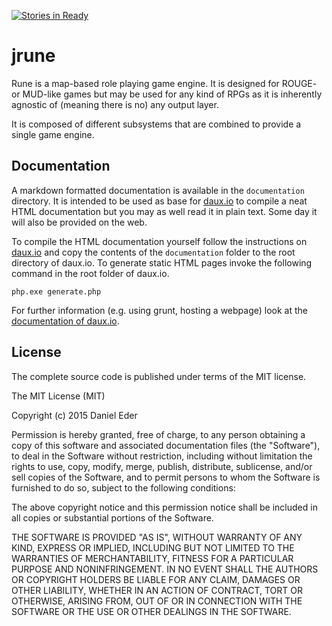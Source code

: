 [![Stories in Ready](https://badge.waffle.io/lycis/jrune.png?label=ready&title=Ready)](https://waffle.io/lycis/jrune)
# jrune
Rune is a map-based role playing game engine. It is designed for ROUGE- or
MUD-like games but may be used for any kind of RPGs as it is inherently
agnostic of (meaning there is no) any output layer.

It is composed of different subsystems that are combined to provide a single
game engine.

## Documentation
A markdown formatted documentation is available in the `documentation`
directory. It is intended to be used as base for [daux.io](http://daux.io/index)
to compile a neat HTML documentation but you may as well read it in
plain text. Some day it will also be provided on the web.

To compile the HTML documentation yourself follow the instructions on 
[daux.io](http://daux.io/index) and copy the contents of the `documentation` folder
to the root directory of daux.io. To generate static HTML pages invoke the
following command in the root folder of daux.io.

```
php.exe generate.php
```

For further information (e.g. using grunt, hosting a webpage) look at the
[documentation of daux.io](http://daux.io/Getting_started).

## License
The complete source code is published under terms of the MIT license.

The MIT License (MIT)

Copyright (c) 2015 Daniel Eder

Permission is hereby granted, free of charge, to any person obtaining a copy
of this software and associated documentation files (the "Software"), to deal
in the Software without restriction, including without limitation the rights
to use, copy, modify, merge, publish, distribute, sublicense, and/or sell
copies of the Software, and to permit persons to whom the Software is
furnished to do so, subject to the following conditions:

The above copyright notice and this permission notice shall be included in all
copies or substantial portions of the Software.

THE SOFTWARE IS PROVIDED "AS IS", WITHOUT WARRANTY OF ANY KIND, EXPRESS OR
IMPLIED, INCLUDING BUT NOT LIMITED TO THE WARRANTIES OF MERCHANTABILITY,
FITNESS FOR A PARTICULAR PURPOSE AND NONINFRINGEMENT. IN NO EVENT SHALL THE
AUTHORS OR COPYRIGHT HOLDERS BE LIABLE FOR ANY CLAIM, DAMAGES OR OTHER
LIABILITY, WHETHER IN AN ACTION OF CONTRACT, TORT OR OTHERWISE, ARISING FROM,
OUT OF OR IN CONNECTION WITH THE SOFTWARE OR THE USE OR OTHER DEALINGS IN THE
SOFTWARE.